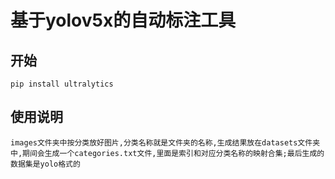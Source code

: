 # 基于yolov5x的自动标注工具
## 开始
```commandline
pip install ultralytics
```
## 使用说明
    images文件夹中按分类放好图片,分类名称就是文件夹的名称,生成结果放在datasets文件夹中,期间会生成一个categories.txt文件,里面是索引和对应分类名称的映射合集;最后生成的数据集是yolo格式的